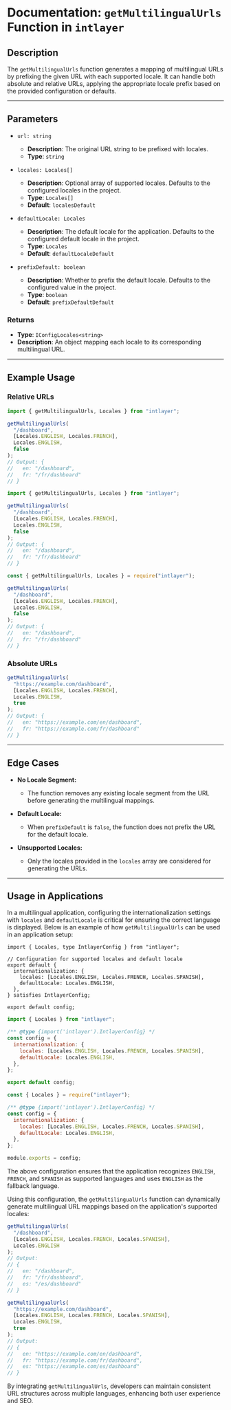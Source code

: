 # Documentation: `getMultilingualUrls` Function in `intlayer`

## Description

The `getMultilingualUrls` function generates a mapping of multilingual URLs by prefixing the given URL with each supported locale. It can handle both absolute and relative URLs, applying the appropriate locale prefix based on the provided configuration or defaults.

---

## Parameters

- `url: string`

  - **Description**: The original URL string to be prefixed with locales.
  - **Type**: `string`

- `locales: Locales[]`

  - **Description**: Optional array of supported locales. Defaults to the configured locales in the project.
  - **Type**: `Locales[]`
  - **Default**: `localesDefault`

- `defaultLocale: Locales`

  - **Description**: The default locale for the application. Defaults to the configured default locale in the project.
  - **Type**: `Locales`
  - **Default**: `defaultLocaleDefault`

- `prefixDefault: boolean`
  - **Description**: Whether to prefix the default locale. Defaults to the configured value in the project.
  - **Type**: `boolean`
  - **Default**: `prefixDefaultDefault`

### Returns

- **Type**: `IConfigLocales<string>`
- **Description**: An object mapping each locale to its corresponding multilingual URL.

---

## Example Usage

### Relative URLs

```typescript codeFormat="typescript"
import { getMultilingualUrls, Locales } from "intlayer";

getMultilingualUrls(
  "/dashboard",
  [Locales.ENGLISH, Locales.FRENCH],
  Locales.ENGLISH,
  false
);
// Output: {
//   en: "/dashboard",
//   fr: "/fr/dashboard"
// }
```

```javascript codeFormat="esm"
import { getMultilingualUrls, Locales } from "intlayer";

getMultilingualUrls(
  "/dashboard",
  [Locales.ENGLISH, Locales.FRENCH],
  Locales.ENGLISH,
  false
);
// Output: {
//   en: "/dashboard",
//   fr: "/fr/dashboard"
// }
```

```javascript codeFormat="commonjs"
const { getMultilingualUrls, Locales } = require("intlayer");

getMultilingualUrls(
  "/dashboard",
  [Locales.ENGLISH, Locales.FRENCH],
  Locales.ENGLISH,
  false
);
// Output: {
//   en: "/dashboard",
//   fr: "/fr/dashboard"
// }
```

### Absolute URLs

```typescript
getMultilingualUrls(
  "https://example.com/dashboard",
  [Locales.ENGLISH, Locales.FRENCH],
  Locales.ENGLISH,
  true
);
// Output: {
//   en: "https://example.com/en/dashboard",
//   fr: "https://example.com/fr/dashboard"
// }
```

---

## Edge Cases

- **No Locale Segment:**

  - The function removes any existing locale segment from the URL before generating the multilingual mappings.

- **Default Locale:**

  - When `prefixDefault` is `false`, the function does not prefix the URL for the default locale.

- **Unsupported Locales:**
  - Only the locales provided in the `locales` array are considered for generating the URLs.

---

## Usage in Applications

In a multilingual application, configuring the internationalization settings with `locales` and `defaultLocale` is critical for ensuring the correct language is displayed. Below is an example of how `getMultilingualUrls` can be used in an application setup:

```tsx codeFormat="typescript"
import { Locales, type IntlayerConfig } from "intlayer";

// Configuration for supported locales and default locale
export default {
  internationalization: {
    locales: [Locales.ENGLISH, Locales.FRENCH, Locales.SPANISH],
    defaultLocale: Locales.ENGLISH,
  },
} satisfies IntlayerConfig;

export default config;
```

```javascript codeFormat="esm"
import { Locales } from "intlayer";

/** @type {import('intlayer').IntlayerConfig} */
const config = {
  internationalization: {
    locales: [Locales.ENGLISH, Locales.FRENCH, Locales.SPANISH],
    defaultLocale: Locales.ENGLISH,
  },
};

export default config;
```

```javascript codeFormat="commonjs"
const { Locales } = require("intlayer");

/** @type {import('intlayer').IntlayerConfig} */
const config = {
  internationalization: {
    locales: [Locales.ENGLISH, Locales.FRENCH, Locales.SPANISH],
    defaultLocale: Locales.ENGLISH,
  },
};

module.exports = config;
```

The above configuration ensures that the application recognizes `ENGLISH`, `FRENCH`, and `SPANISH` as supported languages and uses `ENGLISH` as the fallback language.

Using this configuration, the `getMultilingualUrls` function can dynamically generate multilingual URL mappings based on the application's supported locales:

```typescript
getMultilingualUrls(
  "/dashboard",
  [Locales.ENGLISH, Locales.FRENCH, Locales.SPANISH],
  Locales.ENGLISH
);
// Output:
// {
//   en: "/dashboard",
//   fr: "/fr/dashboard",
//   es: "/es/dashboard"
// }

getMultilingualUrls(
  "https://example.com/dashboard",
  [Locales.ENGLISH, Locales.FRENCH, Locales.SPANISH],
  Locales.ENGLISH,
  true
);
// Output:
// {
//   en: "https://example.com/en/dashboard",
//   fr: "https://example.com/fr/dashboard",
//   es: "https://example.com/es/dashboard"
// }
```

By integrating `getMultilingualUrls`, developers can maintain consistent URL structures across multiple languages, enhancing both user experience and SEO.
